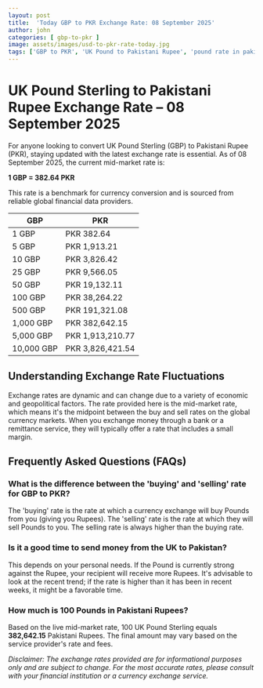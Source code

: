 ```yaml
---
layout: post
title:  'Today GBP to PKR Exchange Rate: 08 September 2025'
author: john
categories: [ gbp-to-pkr ]
image: assets/images/usd-to-pkr-rate-today.jpg
tags: ['GBP to PKR', 'UK Pound to Pakistani Rupee', 'pound rate in pakistan', 'great britain pound to pkr', 'uk to pakistan money transfer']
---
```


# UK Pound Sterling to Pakistani Rupee Exchange Rate – 08 September 2025

For anyone looking to convert UK Pound Sterling (GBP) to Pakistani Rupee (PKR), staying updated with the latest exchange rate is essential. As of 08 September 2025, the current mid-market rate is:

**1 GBP = 382.64 PKR**

This rate is a benchmark for currency conversion and is sourced from reliable global financial data providers.

| GBP | PKR |
| --- | --- |
| 1 GBP | PKR 382.64 |
| 5 GBP | PKR 1,913.21 |
| 10 GBP | PKR 3,826.42 |
| 25 GBP | PKR 9,566.05 |
| 50 GBP | PKR 19,132.11 |
| 100 GBP | PKR 38,264.22 |
| 500 GBP | PKR 191,321.08 |
| 1,000 GBP | PKR 382,642.15 |
| 5,000 GBP | PKR 1,913,210.77 |
| 10,000 GBP | PKR 3,826,421.54 |


## Understanding Exchange Rate Fluctuations

Exchange rates are dynamic and can change due to a variety of economic and geopolitical factors. The rate provided here is the mid-market rate, which means it's the midpoint between the buy and sell rates on the global currency markets. When you exchange money through a bank or a remittance service, they will typically offer a rate that includes a small margin.

## Frequently Asked Questions (FAQs)

### What is the difference between the 'buying' and 'selling' rate for GBP to PKR?

The 'buying' rate is the rate at which a currency exchange will buy Pounds from you (giving you Rupees). The 'selling' rate is the rate at which they will sell Pounds to you. The selling rate is always higher than the buying rate.

### Is it a good time to send money from the UK to Pakistan?

This depends on your personal needs. If the Pound is currently strong against the Rupee, your recipient will receive more Rupees. It's advisable to look at the recent trend; if the rate is higher than it has been in recent weeks, it might be a favorable time.

### How much is 100 Pounds in Pakistani Rupees?

Based on the live mid-market rate, 100 UK Pound Sterling equals **382,642.15** Pakistani Rupees. The final amount may vary based on the service provider's rate and fees.



*Disclaimer: The exchange rates provided are for informational purposes only and are subject to change. For the most accurate rates, please consult with your financial institution or a currency exchange service.*
